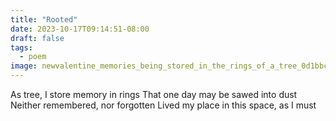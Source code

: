 ```yaml
---
title: "Rooted"
date: 2023-10-17T09:14:51-08:00
draft: false
tags:
  - poem
image: newvalentine_memories_being_stored_in_the_rings_of_a_tree_0d1bbc56-2b19-450a-8ad0-9dba34e72ad4.png
---
```


As tree, I store memory in rings
That one day may be sawed into dust
Neither remembered, nor forgotten
Lived my place in this space, as I must
